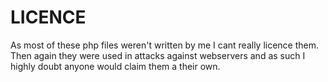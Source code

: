 LICENCE
=======

As most of these php files weren't written by me I cant really licence them. Then again they were used in attacks against webservers and as such I highly doubt anyone would claim them a their own.